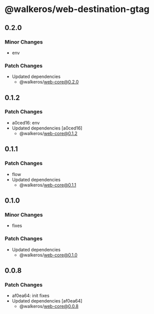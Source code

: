 # @walkeros/web-destination-gtag

## 0.2.0

### Minor Changes

- env

### Patch Changes

- Updated dependencies
  - @walkeros/web-core@0.2.0

## 0.1.2

### Patch Changes

- a0ced16: env
- Updated dependencies [a0ced16]
  - @walkeros/web-core@0.1.2

## 0.1.1

### Patch Changes

- flow
- Updated dependencies
  - @walkeros/web-core@0.1.1

## 0.1.0

### Minor Changes

- fixes

### Patch Changes

- Updated dependencies
  - @walkeros/web-core@0.1.0

## 0.0.8

### Patch Changes

- af0ea64: init fixes
- Updated dependencies [af0ea64]
  - @walkeros/web-core@0.0.8

